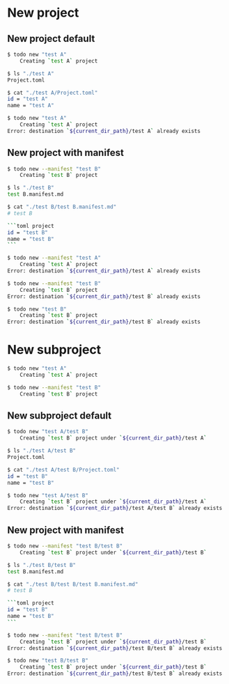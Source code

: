 # New project

## New project default

```sh
$ todo new "test A"
    Creating `test A` project
```

```sh
$ ls "./test A"
Project.toml
```

```sh
$ cat "./test A/Project.toml"
id = "test A"
name = "test A"
```

```sh
$ todo new "test A"
    Creating `test A` project
Error: destination `${current_dir_path}/test A` already exists
```

## New project with manifest

```sh
$ todo new --manifest "test B"
    Creating `test B` project
```

```sh
$ ls "./test B"
test B.manifest.md
```

````sh
$ cat "./test B/test B.manifest.md"
# test B

```toml project
id = "test B"
name = "test B"
```
````

```sh
$ todo new --manifest "test A"
    Creating `test A` project
Error: destination `${current_dir_path}/test A` already exists
```

```sh
$ todo new --manifest "test B"
    Creating `test B` project
Error: destination `${current_dir_path}/test B` already exists
```

```sh
$ todo new "test B"
    Creating `test B` project
Error: destination `${current_dir_path}/test B` already exists
```

# New subproject

```sh
$ todo new "test A"
    Creating `test A` project
```

```sh
$ todo new --manifest "test B"
    Creating `test B` project
```

## New subproject default

```sh
$ todo new "test A/test B"
    Creating `test B` project under `${current_dir_path}/test A`
```

```sh
$ ls "./test A/test B"
Project.toml
```

```sh
$ cat "./test A/test B/Project.toml"
id = "test B"
name = "test B"
```

```sh
$ todo new "test A/test B"
    Creating `test B` project under `${current_dir_path}/test A`
Error: destination `${current_dir_path}/test A/test B` already exists
```

## New project with manifest

```sh
$ todo new --manifest "test B/test B"
    Creating `test B` project under `${current_dir_path}/test B`
```

```sh
$ ls "./test B/test B"
test B.manifest.md
```

````sh
$ cat "./test B/test B/test B.manifest.md"
# test B

```toml project
id = "test B"
name = "test B"
```
````

```sh
$ todo new --manifest "test B/test B"
    Creating `test B` project under `${current_dir_path}/test B`
Error: destination `${current_dir_path}/test B/test B` already exists
```

```sh
$ todo new "test B/test B"
    Creating `test B` project under `${current_dir_path}/test B`
Error: destination `${current_dir_path}/test B/test B` already exists
```
